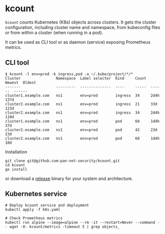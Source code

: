 # kcount

`kcount` counts Kubernetes (K8s) objects across clusters. It gets the cluster
configuration, including cluster name and namespace, from kubeconfig files or
from within a cluster (when running in a pod).

It can be used as CLI tool or as daemon (service) exposing Prometheus metrics.

## CLI tool

```
$ kcount -l env=prod -k ingress,pod -a ~/.kube/project/*/*
Cluster                Namespace  Label selector  Kind     Count  Newest  Oldest
-------                ---------  --------------  ----     -----  ------  ------
cluster1.example.com   ns1        env=prod        ingress  34     2d4h    137d
cluster2.example.com   ns1        env=prod        ingress  21     33d     123d
cluster2.example.com   ns1        env=prod        ingress  34     2d4h    110d
cluster1.example.com   ns1        env=prod        pod      68     1d4h    37d
cluster2.example.com   ns1        env=prod        pod      42     23d     23d
cluster2.example.com   ns1        env=prod        pod      68     1d4h    10d
```

Installation

```
git clone git@github.com:pan-net-security/kcount.git
cd kcount
go install
```

or download a [release](https://github.com/pan-net-security/kcount/releases)
binary for your system and architecture.

## Kubernetes service

```
# Deploy kcount service and deployment
kubectl apply -f k8s.yaml

# Check Prometheus metrics
kubectl run alpine --image=alpine --rm -it --restart=Never --command -- wget -O- kcount/metrics -timeout 5 | grep objects_
```